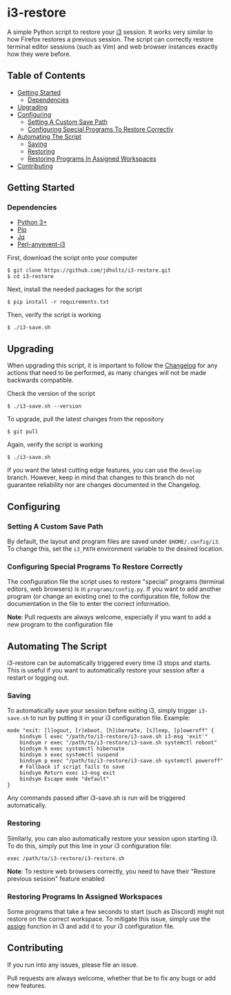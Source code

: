 # i3-restore

A simple Python script to restore your [i3][0] session. It works very similar to how Firefox restores a previous session.
The script can correctly restore terminal editor sessions (such as Vim) and web browser instances exactly how they were before.

## Table of Contents
- [Getting Started](#getting-started)
    * [Dependencies](#dependencies)
- [Upgrading](#upgrading)
- [Configuring](#configuring)
    * [Setting A Custom Save Path](#setting-a-custom-save-path)
    * [Configuring Special Programs To Restore Correctly](#configuring-special-programs-to-restore-correctly)
- [Automating The Script](#automating-the-script)
    * [Saving](#saving)
    * [Restoring](#restoring)
    * [Restoring Programs In Assigned Workspaces](#restoring-programs-in-assigned-workspaces)
- [Contributing](#contributing)

## Getting Started

### Dependencies
- [Python 3+][1]
- [Pip][2]
- [Jq][3]
- [Perl-anyevent-i3][4]

First, download the script onto your computer
```shell
$ git clone https://github.com/jdholtz/i3-restore.git
$ cd i3-restore
```

Next, install the needed packages for the script
```shell
$ pip install -r requirements.txt
```

Then, verify the script is working
```shell
$ ./i3-save.sh
```

## Upgrading
When upgrading this script, it is important to follow the [Changelog](CHANGELOG.md) for any actions that need to be performed,
as many changes will not be made backwards compatible.

Check the version of the script
```shell
$ ./i3-save.sh --version
```

To upgrade, pull the latest changes from the repository
```shell
$ git pull
```

Again, verify the script is working
```shell
$ ./i3-save.sh
```

If you want the latest cutting edge features, you can use the `develop` branch. However, keep in mind that changes to this branch
do not guarantee reliability nor are changes documented in the Changelog.

## Configuring

### Setting A Custom Save Path
By default, the layout and program files are saved under `$HOME/.config/i3`. To change this, set the `i3_PATH` environment variable to
the desired location.

### Configuring Special Programs To Restore Correctly
The configuration file the script uses to restore "special" programs (terminal editors, web browsers) is in `programs/config.py`.
If you want to add another program (or change an existing one) to the configuration file, follow the documentation in the file
to enter the correct information.

**Note**: Pull requests are always welcome, especially if you want to add a new program to the configuration file

## Automating The Script
i3-restore can be automatically triggered every time i3 stops and starts. This is useful if you want to automatically restore
your session after a restart or logging out.

### Saving
To automatically save your session before exiting i3, simply trigger `i3-save.sh` to run by putting it in your i3 configuration file.
Example:
```
mode "exit: [l]ogout, [r]eboot, [h]ibernate, [s]leep, [p]oweroff" {
    bindsym l exec "/path/to/i3-restore/i3-save.sh i3-msg 'exit'"
    bindsym r exec "/path/to/i3-restore/i3-save.sh systemctl reboot"
    bindsym h exec systemctl hibernate
    bindsym s exec systemctl suspend
    bindsym p exec "/path/to/i3-restore/i3-save.sh systemctl poweroff"
    # Fallback if script fails to save
    bindsym Return exec i3-msg exit
    bindsym Escape mode "default"
}
```
Any commands passed after i3-save.sh is run will be triggered automatically.

### Restoring
Similarly, you can also automatically restore your session upon starting i3. To do this, simply put this line in your i3 configuration file:
```
exec /path/to/i3-restore/i3-restore.sh
```
**Note**: To restore web browsers correctly, you need to have their "Restore previous session" feature enabled

### Restoring Programs In Assigned Workspaces
Some programs that take a few seconds to start (such as Discord) might not restore on the correct workspace. To mitigate this issue, simply use
the [assign][5] function in i3 and add it to your i3 configuration file.


## Contributing
If you run into any issues, please file an issue.

Pull requests are always welcome, whether that be to fix any bugs or add new features.

[0]: https://github.com/i3/i3
[1]: https://www.python.org/downloads/
[2]: https://pip.pypa.io/en/stable/installation/
[3]: https://stedolan.github.io/jq/download/
[4]: https://archlinux.org/packages/community/any/perl-anyevent-i3/
[5]: https://i3wm.org/docs/userguide.html#assign_workspace
